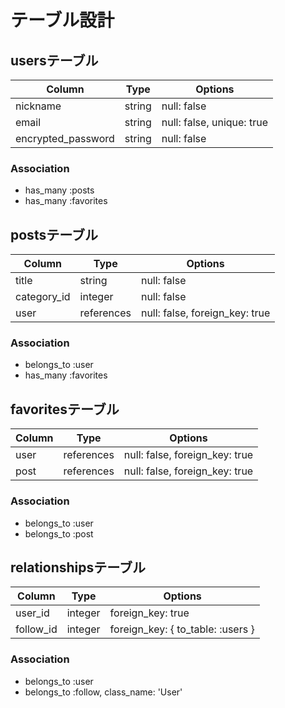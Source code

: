 # テーブル設計

## usersテーブル

| Column             | Type    | Options                   |
| ------------------ | ------- | ------------------------- |
| nickname           | string  | null: false               |
| email              | string  | null: false, unique: true |
| encrypted_password | string  | null: false               |

### Association
- has_many :posts
- has_many :favorites

## postsテーブル

| Column          | Type       | Options                        |
| --------------- | ---------- | ------------------------------ |
| title           | string     | null: false                    |
| category_id     | integer    | null: false                    |
| user            | references | null: false, foreign_key: true |

### Association
- belongs_to :user
- has_many :favorites

## favoritesテーブル

| Column          | Type       | Options                        |
| --------------- | ---------- | ------------------------------ |
| user            | references | null: false, foreign_key: true |
| post            | references | null: false, foreign_key: true |

### Association
- belongs_to :user
- belongs_to :post

## relationshipsテーブル

| Column          | Type    | Options                           |
| --------------- | ------- | --------------------------------- |
| user_id         | integer | foreign_key: true                 |
| follow_id       | integer | foreign_key: { to_table: :users } |

### Association

- belongs_to :user
- belongs_to :follow, class_name: 'User'